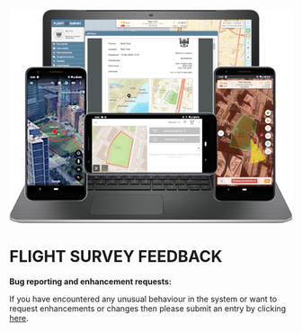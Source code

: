 ![GitHub Logo](/img/devices2.png)

# FLIGHT SURVEY FEEDBACK
**Bug reporting and enhancement requests:**

If you have encountered any unusual behaviour in the system or want to request enhancements or changes then please submit an entry by clicking [here](https://github.com/flightltd/FLIGHT-SURVEY-FEEDBACK/issues).
